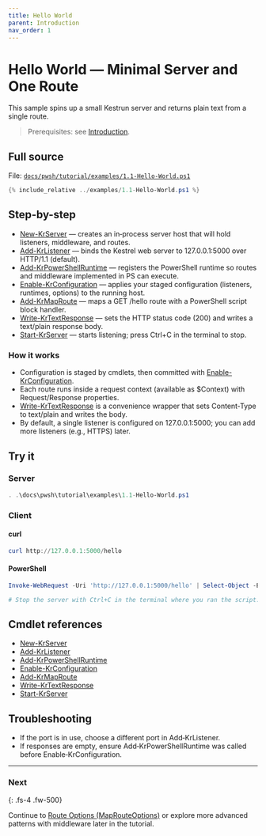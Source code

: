 ```yaml
---
title: Hello World
parent: Introduction
nav_order: 1
---
```


# Hello World — Minimal Server and One Route

This sample spins up a small Kestrun server and returns plain text from a single route.

> Prerequisites: see [Introduction][Introduction].

## Full source

File: [`docs/pwsh/tutorial/examples/1.1-Hello-World.ps1`][1.1-Hello-World.ps1]

```powershell
{% include_relative ../examples/1.1-Hello-World.ps1 %}
```

## Step-by-step

- [New-KrServer][New-KrServer] — creates an in‑process server host that will hold listeners, middleware, and routes.
- [Add-KrListener][Add-KrListener] — binds the Kestrel web server to 127.0.0.1:5000 over HTTP/1.1 (default).
- [Add-KrPowerShellRuntime][Add-KrPowerShellRuntime] — registers the PowerShell runtime so routes and middleware implemented in PS can execute.
- [Enable-KrConfiguration][Enable-KrConfiguration] — applies your staged configuration (listeners, runtimes, options) to the running host.
- [Add-KrMapRoute][Add-KrMapRoute] — maps a GET /hello route with a PowerShell script block handler.
- [Write-KrTextResponse][Write-KrTextResponse] — sets the HTTP status code (200) and writes a text/plain response body.
- [Start-KrServer][Start-KrServer] — starts listening; press Ctrl+C in the terminal to stop.

### How it works

- Configuration is staged by cmdlets, then committed with [Enable-KrConfiguration][Enable-KrConfiguration].
- Each route runs inside a request context (available as $Context) with Request/Response properties.
- [Write-KrTextResponse][Write-KrTextResponse] is a convenience wrapper that sets Content‑Type to text/plain and writes the body.
- By default, a single listener is configured on 127.0.0.1:5000; you can add more listeners (e.g., HTTPS) later.

## Try it

### Server

```powershell
. .\docs\pwsh\tutorial\examples\1.1-Hello-World.ps1
```

### Client

#### curl

```powershell
curl http://127.0.0.1:5000/hello
```

#### PowerShell

```powershell
Invoke-WebRequest -Uri 'http://127.0.0.1:5000/hello' | Select-Object -ExpandProperty Content

# Stop the server with Ctrl+C in the terminal where you ran the script.
```

## Cmdlet references

- [New-KrServer][New-KrServer]
- [Add-KrListener][Add-KrListener]
- [Add-KrPowerShellRuntime][Add-KrPowerShellRuntime]
- [Enable-KrConfiguration][Enable-KrConfiguration]
- [Add-KrMapRoute][Add-KrMapRoute]
- [Write-KrTextResponse][Write-KrTextResponse]
- [Start-KrServer][Start-KrServer]

## Troubleshooting

- If the port is in use, choose a different port in Add‑KrListener.
- If responses are empty, ensure Add‑KrPowerShellRuntime was called before Enable‑KrConfiguration.

---

### Next

{: .fs-4 .fw-500}

Continue to [Route Options (MapRouteOptions)][Next] or explore more advanced patterns with middleware later in the tutorial.

[New-KrServer]: /docs/pwsh/cmdlets/New-KrServer
[Add-KrListener]: /docs/pwsh/cmdlets/Add-KrListener
[Add-KrPowerShellRuntime]: /docs/pwsh/cmdlets/Add-KrPowerShellRuntime
[Enable-KrConfiguration]: /docs/pwsh/cmdlets/Enable-KrConfiguration
[Add-KrMapRoute]: /docs/pwsh/cmdlets/Add-KrMapRoute
[Write-KrTextResponse]: /docs/pwsh/cmdlets/Write-KrTextResponse
[Start-KrServer]: /docs/pwsh/cmdlets/Start-KrServer
[Next]: ./1.Multiple-Content-Types
[1.1-Hello-World.ps1]: /docs/pwsh/tutorial/examples/1.1-Hello-World.ps1
[Introduction]: [./Introduction#prerequisites]
